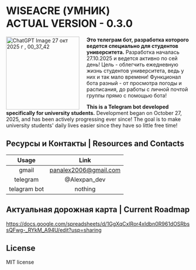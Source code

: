 # WISEACRE (УМНИК)ㅤㅤㅤㅤㅤACTUAL VERSION - 0.3.0

<p align="left">
  <img width="200" height="200" alt="ChatGPT Image 27 окт  2025 г , 00_37_42" src="https://github.com/user-attachments/assets/955690c0-35b6-47dd-b516-238cd83db6a9" align="left" style="margin-right: 20px;"/>
  
  **Это телеграм бот, разработка которого ведется специально для студентов университета.** 
  Разработка началась 27.10.2025 и ведется активно по сей день! Цель - облегчить ежедневную жизнь студентов университета, ведь у них и так мало времени! Функционал бота разный - от просмотра погоды и расписания, до работы с личной почтой группы прямо с помощью бота!
</p>

**This is a Telegram bot developed specifically for university students.** 
Development began on October 27, 2025, and has been actively progressing ever since! The goal is to make university students' daily lives easier since they have so little free time! 
<br clear="both">
## Ресурсы и Контакты | Resources and Contacts

| Usage   | Link
| :---:   | :--:
| gmail | panalex2006@gmail.com
| telegram | @Alexpan_dev
| telagram bot | nothing

## Актуальная дорожная карта | Current Roadmap
https://docs.google.com/spreadsheets/d/1GgXqCxlRor4xIdbn0R961dOSRbssQFwg-_RYkM_A94U/edit?usp=sharing

## License ##
MIT license

